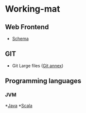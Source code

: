 # Working-mat


## Web Frontend
  * [Schema](http://schema.org/docs/gs.html)

## GIT
  * Git Large files ([Git annex](https://git-annex.branchable.com/))
## Programming languages
### JVM
*[Java](https://github.com/xairam/Working-mat/)
*[Scala](https://github.com/xairam/Working-mat)
    

